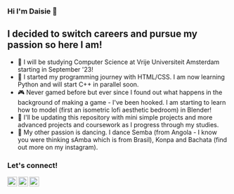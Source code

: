 ### Hi I'm Daisie 👾

## I decided to switch careers and pursue my passion so here I am!

- 🔭 I will be studying Computer Science at Vrije Universiteit Amsterdam starting in September '23!
- 🌱 I started my programming journey with HTML/CSS. I am now learning Python and will start C++ in parallel soon.
- 🎮 Never gamed before but ever since I found out what happens in the background of making a game - I've been hooked. I am starting to learn how to model (first an isometric lofi aesthetic bedroom) in Blender!
- 🤖 I'll be updating this repository with mini simple projects and more advanced projects and coursework as I progress through my studies.
- 💃 My other passion is dancing. I dance Semba (from Angola - I know you were thinking sAmba which is from Brasil), Konpa and Bachata (find out more on my instagram).

### Let's connect!

[<img align="left" alt="LinkedIn Logo" width="22px" src="https://cdn.jsdelivr.net/npm/simple-icons@v3/icons/linkedin.svg" />][linkedin]
[<img align="left" alt="Instagram Logo" width="22px" src="https://cdn.jsdelivr.net/npm/simple-icons@v3/icons/instagram.svg" />][instagram]
[<img align="left" alt="TikTok Logo" width="22px" src="https://cdn.jsdelivr.net/npm/simple-icons@v3/icons/tiktok.svg" />][tiktok]

[instagram]: https://instagram.com/daisiekbzr/
[linkedin]: https://linkedin.com/in/dace-kebzere/
[tiktok]: https://www.tiktok.com/@d.ai.sie/
